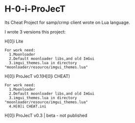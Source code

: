 # H-0-i-ProJecT
Its Cheat Project for samp/crmp client wrote on Lua language.

I wrote 3 versions this project:

  H[0]i Lite
  
    For work need:
      1.Moonloader
      2.Default moonloader libs,and old ImGui
      3.imgui_themes.lua in directory "moonloader/resource/imgui_themes.lua"
      
  H[0]i ProJecT v0.1(H[0]i CHEAT)
  
    For work need:
      1.Moonloader
      2.Default moonloader libs,and old ImGui
      3.imgui_themes.lua in directory "moonloader/resource/imgui_themes.lua"
      4.H[0]i CHEAT.ini

  H[0]i ProJecT v0.3 | beta - not published
